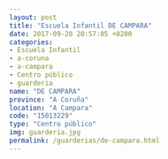 ```yaml
---
layout: post
title: "Escuela Infantil DE CAMPARA"
date: 2017-09-20 20:57:05 +0200
categories:
- Escuela Infantil
- a-coruna
- a-campara
- Centro público
- guarderia
name: "DE CAMPARA"
province: "A Coruña"
location: "A Campara"
code: "15013229"
type: "Centro público"
img: guarderia.jpg
permalink: /guarderias/de-campara.html
---
```

